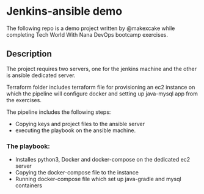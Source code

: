 # Jenkins-ansible demo
The following repo is a demo project written by @makexcake while completing Tech World With Nana DevOps bootcamp exercises.

## Description
The project requires two servers, one for the jenkins machine and the other is ansible dedicated server.

Terraform folder includes terraform file for provisioning an ec2 instance on which the pipeline will configure docker and setting up java-mysql app from the exercises.

The pipeline includes the following steps: 
* Copying keys and project files to the ansible server
* executing the playbook on the ansible machine.
### The playbook:
* Installes python3, Docker and docker-compose on the dedicated ec2 server
* Copying the docker-compose file to the instance
* Running docker-compose file which set up java-gradle and mysql containers